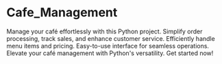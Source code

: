 # Cafe_Management
Manage your café effortlessly with this Python project. Simplify order processing, track sales, and enhance customer service. Efficiently handle menu items and pricing. Easy-to-use interface for seamless operations. Elevate your café management with Python's versatility. Get started now!

